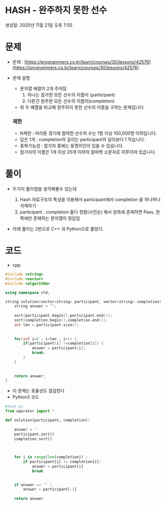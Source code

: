 # HASH - 완주하지 못한 선수

생성일: 2020년 11월 21일 오후 7:55

# 문제

- 문제 : [https://programmers.co.kr/learn/courses/30/lessons/42576](https://programmers.co.kr/learn/courses/30/lessons/42576)
- 문제 설명
    - 문자열 배열이 2개 주어짐
        1. 하나는 참가한 모든 선수의 이름이 (participant)
        2. 다른건 완주한 모든 선수의 이름이(completion)
    - 위 두 배열을 비교해 완주하지 못한 선수의 이름을 구하는 문제입니다.
    ### 제한

    - N제한 : 마라톤 경기에 참여한 선수의 수는 1명 이상 100,000명 이하입니다.
    - 답은 1개 : completion의 길이는 participant의 길이보다 1 작습니다.
    - 중복가능성 : 참가자 중에는 동명이인이 있을 수 있습니다.
    - 참가자의 이름은 1개 이상 20개 이하의 알파벳 소문자로 이루어져 있습니다.

# 풀이

- 두가지 풀이법을 생각해볼수 있는데
    1. Hash 자료구조의 특성을 이용해서 participant에서 completion 을 하나하나 삭제하기
    2. participant , completion 둘다 정렬(사전순) 해서 양측에 존재하면  Pass, 한쪽에만 존재하는 문자열이 정답임

- 아래 풀이는 2번으로  C++ 과 Python으로 풀었다.

# 코드

- cpp

```cpp
#include <string>
#include <vector>
#include <algorithm>

using namespace std;

string solution(vector<string> participant, vector<string> completion) {
    string answer = "";
    
    sort(participant.begin(),participant.end());
    sort(completion.begin(),completion.end());
    int len = participant.size();
    
    
    for(int i=0 ; i<len ; i++) {
        if(participant[i] !=completion[i]) {
            answer = participant[i];
            break;
        }
    }
    
    
    return answer;
}
```

- 이 문제는 효율성도 점검한다
- Python3 코드

```python
#test.py
from operator import *

def solution(participant, completion):
    
    answer = ''
    participant.sort()
    completion.sort()

    
       
    for i in range(len(completion)) :
        if participant[i] != completion[i]:
            answer = participant[i]
            break
    

    if answer == '' :
        answer = participant[-1]
    
    return answer
```
